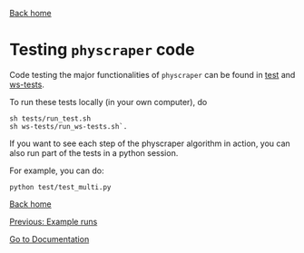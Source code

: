 [Back home](../../README.md)

# Testing `physcraper` code

Code testing the major functionalities of `physcraper` can be found in [test](../../tests/) and [ws-tests](../../ws-tests/).

To run these tests locally (in your own computer), do


```
sh tests/run_test.sh
sh ws-tests/run_ws-tests.sh`.
```

If you want to see each step of the physcraper algorithm in action, you can also
run part of the tests in a python session.

For example, you can do:

```
python test/test_multi.py
```

[Back home](../../README.md)

[Previous: Example runs](examples.md)

[Go to Documentation](https://physcraper.readthedocs.io/en/latest/)
